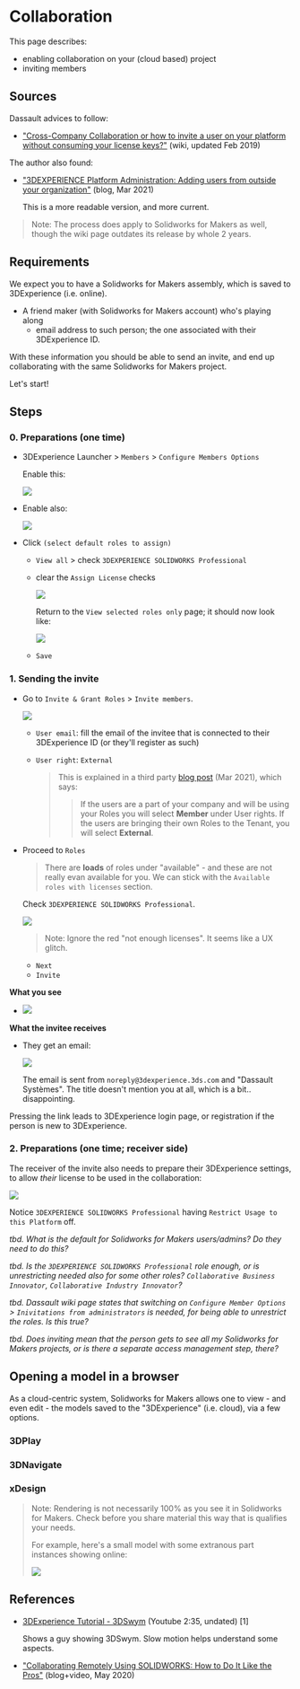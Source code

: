 # Collaboration

This page describes:

- enabling collaboration on your (cloud based) project
- inviting members

## Sources

Dassault advices to follow:

- ["Cross-Company Collaboration or how to invite a user on your platform without consuming your license keys?"](https://r1132100503382-eu1-3dswym.3dexperience.3ds.com/#community:4/post:rHFgrLlQRr6w7xEwrVCYlA) (wiki, updated Feb 2019)

The author also found:

- ["3DEXPERIENCE Platform Administration: Adding users from outside your organization"](https://www.cati.com/blog/3dexperience-platform-administration-adding-users-from-outside-your-organization/) (blog, Mar 2021)

   This is a more readable version, and more current.

>Note: The process does apply to Solidworks for Makers as well, though the wiki page outdates its release by whole 2 years.


## Requirements

We expect you to have a Solidworks for Makers assembly, which is saved to 3DExperience (i.e. online).

- A friend maker (with Solidworks for Makers account) who's playing along
   - email address to such person; the one associated with their 3DExperience ID.

With these information you should be able to send an invite, and end up collaborating with the same Solidworks for Makers project.

Let's start!


<!-- disabled
## Dassault approach

Solidworks for Makers has no tools for collaboration. One cannot get a URL that one could share with friends, as an invite, to an online project. There is no "Invite" or "Collaborate" menu item, anywhere. `File` > `Publish...` looks inviting, but opens a file save dialog, instead.

This is so pre-cloud days.

This (cloud collaboration) could be handled in the 3DExperience side of things (for Solidworks for Makers projects). Unfortunately, the current (Sep 2022) model is **not built for makers** but for larger companies, instead.
-->


## Steps

### 0. Preparations (one time)

- 3DExperience Launcher > `Members` > `Configure Members Options`

   Enable this:
   
   ![](.images/enable-invitations.png)

<!-- ??
   - Ask "J" to do the same, on their account
-->

- Enable also:

   ![](.images/enable-invitations-from-members.png)

- Click `(select default roles to assign)` <!-- this step is not mentions in the Dassault wiki page -->

   - `View all` > check `3DEXPERIENCE SOLIDWORKS Professional`
   - clear the `Assign License` checks

      ![](.images/default-roles.png)
      
      Return to the `View selected roles only` page; it should now look like:
      
      ![](.images/default-roles-2.png)

   - `Save`

### 1. Sending the invite

- Go to `Invite & Grant Roles` > `Invite members`.

   ![](.images/invite-members.png)

   - `User email`: fill the email of the invitee that is connected to their 3DExperience ID (or they'll register as such)
   
   - `User right`: `External`
   
      >This is explained in a third party [blog post](https://www.cati.com/blog/3dexperience-platform-administration-adding-users-from-outside-your-organization/) (Mar 2021), which says:
      >
      >>If the users are a part of your company and will be using your Roles you will select **Member** under User rights. If the users are bringing their own Roles to the Tenant, you will select **External**.

      <!-- tbd. If we know where Dassault documents these, add a link here. -->

- Proceed to `Roles`

   >There are **loads** of roles under "available" - and these are not really evan available for you. We can stick with the `Available roles with licenses` section.
   
   Check `3DEXPERIENCE SOLIDWORKS Professional`.
   
   ![](.images/invite-roles.png)
   
   >Note: Ignore the red "not enough licenses". It seems like a UX glitch.
   
   - `Next` 
   - `Invite`
   
**What you see**

- ![](.images/invite-pending.png)

**What the invitee receives**

- They get an email:

   ![](.images/invite-email.jpg)

   The email is sent from `noreply@3dexperience.3ds.com` and "Dassault Systèmes". The title doesn't mention you at all, which is a bit.. disappointing.
   
Pressing the link leads to 3DExperience login page, or registration if the person is new to 3DExperience.

### 2. Preparations (one time; receiver side)

The receiver of the invite also needs to prepare their 3DExperience settings, to allow *their* license to be used in the collaboration:

![](.images/invitee-user-settings.png)

Notice `3DEXPERIENCE SOLIDWORKS Professional` having `Restrict Usage to this Platform` off.

*tbd. What is the default for Solidworks for Makers users/admins? Do they need to do this?*

*tbd. Is the `3DEXPERIENCE SOLIDWORKS Professional` role enough, or is unrestricting needed also for some other roles? `Collaborative Business Innovator`, `Collaborative Industry Innovator`?*

*tbd. Dassault wiki page states that switching on `Configure Member Options` > `Inivitations from administrators` is needed, for being able to unrestrict the roles. Is this true?*

<!-- draft
- As a Solidworks for Makers account admin, visit 3DDashboard > `Members` > `Configure Members Options`

   - Enable `Invitations from administrators` 
   
      ![](.images/wiki-enable-invitations.jpg)
-->


*tbd. Does inviting mean that the person gets to see all my Solidworks for Makers projects, or is there a separate access management step, there?*
   
  


<!-- disabled

## Feelings...

The author is not sold on the 3DSwym approach.

It might be a suitable solution for enterprise companies, doing a lot of CAD. For hobbyists, the interface is awkward, and Yet Another Tool to know.

Makers are often versed in collaboration tools. We judge these against Discord, and these tools *cannot* live to that standard.

A slimmed down approach, leaving out discussion forums (because we already have them) but focusing on access rights management, would entice the author.
-->

## Opening a model in a browser

As a cloud-centric system, Solidworks for Makers allows one to view - and even edit - the models saved to the "3DExperience" (i.e. cloud), via a few options.

### 3DPlay

<!-- tbd. describe what 3DPlay is -->

### 3DNavigate

<!-- tbd. describe what 3DPlay is -->

### xDesign

<!-- tbd. describe what xDesign is -->

>Note: Rendering is not necessarily 100% as you see it in Solidworks for Makers. Check before you share material this way that is qualifies your needs.
>
>For example, here's a small model with some extranous part instances showing online:
>
>![](.images/3de-render-almost.png)


## References

- [3DExperience Tutorial - 3DSwym](https://www.youtube.com/watch?v=bBzx4eoeUiA) (Youtube 2:35, undated) [1]

   Shows a guy showing 3DSwym. Slow motion helps understand some aspects.
   
- ["Collaborating Remotely Using SOLIDWORKS: How to Do It Like the Pros"](https://blogs.solidworks.com/solidworksblog/2020/05/collaborating-remotely-using-solidworks-how-to-do-it-like-the-pros.html) (blog+video, May 2020)
